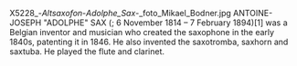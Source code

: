 X5228_-_Altsaxofon_-_Adolphe_Sax_-_foto_Mikael_Bodner.jpg ANTOINE-JOSEPH "ADOLPHE" SAX (; 6 November 1814 – 7 February 1894)[1] was a Belgian inventor and musician who created the saxophone in the early 1840s, patenting it in 1846. He also invented the saxotromba, saxhorn and saxtuba. He played the flute and clarinet.
